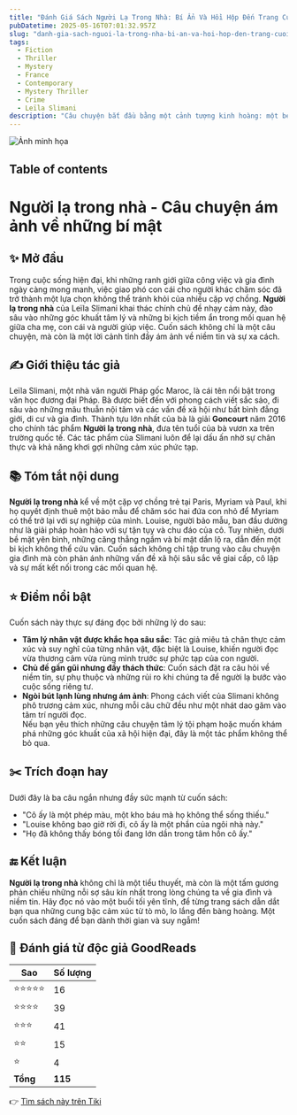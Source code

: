```yaml
---
title: "Đánh Giá Sách Người Lạ Trong Nhà: Bí Ẩn Và Hồi Hộp Đến Trang Cuối Cùng"
pubDatetime: 2025-05-16T07:01:32.957Z
slug: "danh-gia-sach-nguoi-la-trong-nha-bi-an-va-hoi-hop-den-trang-cuoi-cung"
tags:
  - Fiction
  - Thriller
  - Mystery
  - France
  - Contemporary
  - Mystery Thriller
  - Crime
  - Leïla Slimani
description: "Câu chuyện bắt đầu bằng một cảnh tượng kinh hoàng: một bé trai hai tuổi đã chết, một bé gái bốn..."
---
```


![Ảnh minh họa](https://images-na.ssl-images-amazon.com/images/S/compressed.photo.goodreads.com/books/1502506168i/36004828.jpg) 

 ## Table of contents 

 # Người lạ trong nhà - Câu chuyện ám ảnh về những bí mật

## ✨ Mở đầu  
Trong cuộc sống hiện đại, khi những ranh giới giữa công việc và gia đình ngày càng mong manh, việc giao phó con cái cho người khác chăm sóc đã trở thành một lựa chọn không thể tránh khỏi của nhiều cặp vợ chồng. **Người lạ trong nhà** của Leïla Slimani khai thác chính chủ đề nhạy cảm này, đào sâu vào những góc khuất tâm lý và những bi kịch tiềm ẩn trong mối quan hệ giữa cha mẹ, con cái và người giúp việc. Cuốn sách không chỉ là một câu chuyện, mà còn là một lời cảnh tỉnh đầy ám ảnh về niềm tin và sự xa cách.

## ✍️ Giới thiệu tác giả  
Leïla Slimani, một nhà văn người Pháp gốc Maroc, là cái tên nổi bật trong văn học đương đại Pháp. Bà được biết đến với phong cách viết sắc sảo, đi sâu vào những mâu thuẫn nội tâm và các vấn đề xã hội như bất bình đẳng giới, di cư và gia đình. Thành tựu lớn nhất của bà là giải **Goncourt** năm 2016 cho chính tác phẩm **Người lạ trong nhà**, đưa tên tuổi của bà vươn xa trên trường quốc tế. Các tác phẩm của Slimani luôn để lại dấu ấn nhờ sự chân thực và khả năng khơi gợi những cảm xúc phức tạp.

## 📚 Tóm tắt nội dung  
**Người lạ trong nhà** kể về một cặp vợ chồng trẻ tại Paris, Myriam và Paul, khi họ quyết định thuê một bảo mẫu để chăm sóc hai đứa con nhỏ để Myriam có thể trở lại với sự nghiệp của mình. Louise, người bảo mẫu, ban đầu dường như là giải pháp hoàn hảo với sự tận tụy và chu đáo của cô. Tuy nhiên, dưới bề mặt yên bình, những căng thẳng ngầm và bí mật dần lộ ra, dẫn đến một bi kịch không thể cứu vãn. Cuốn sách không chỉ tập trung vào câu chuyện gia đình mà còn phản ánh những vấn đề xã hội sâu sắc về giai cấp, cô lập và sự mất kết nối trong các mối quan hệ.

## ⭐ Điểm nổi bật  
Cuốn sách này thực sự đáng đọc bởi những lý do sau:  
- **Tâm lý nhân vật được khắc họa sâu sắc**: Tác giả miêu tả chân thực cảm xúc và suy nghĩ của từng nhân vật, đặc biệt là Louise, khiến người đọc vừa thương cảm vừa rùng mình trước sự phức tạp của con người.  
- **Chủ đề gần gũi nhưng đầy thách thức**: Cuốn sách đặt ra câu hỏi về niềm tin, sự phụ thuộc và những rủi ro khi chúng ta để người lạ bước vào cuộc sống riêng tư.  
- **Ngòi bút lạnh lùng nhưng ám ảnh**: Phong cách viết của Slimani không phô trương cảm xúc, nhưng mỗi câu chữ đều như một nhát dao găm vào tâm trí người đọc.  
Nếu bạn yêu thích những câu chuyện tâm lý tội phạm hoặc muốn khám phá những góc khuất của xã hội hiện đại, đây là một tác phẩm không thể bỏ qua.

## ✂️ Trích đoạn hay  
Dưới đây là ba câu ngắn nhưng đầy sức mạnh từ cuốn sách:  
- "Cô ấy là một phép màu, một kho báu mà họ không thể sống thiếu."  
- "Louise không bao giờ rời đi, cô ấy là một phần của ngôi nhà này."  
- "Họ đã không thấy bóng tối đang lớn dần trong tâm hồn cô ấy."  

## 🔚 Kết luận  
**Người lạ trong nhà** không chỉ là một tiểu thuyết, mà còn là một tấm gương phản chiếu những nỗi sợ sâu kín nhất trong lòng chúng ta về gia đình và niềm tin. Hãy đọc nó vào một buổi tối yên tĩnh, để từng trang sách dẫn dắt bạn qua những cung bậc cảm xúc từ tò mò, lo lắng đến bàng hoàng. Một cuốn sách đáng để bạn dành thời gian và suy ngẫm!


## 💖 Đánh giá từ độc giả GoodReads

| Sao    | Số lượng |
|--------|----------|
| ⭐⭐⭐⭐⭐ | 16 |
| ⭐⭐⭐⭐ | 39 |
| ⭐⭐⭐ | 41 |
| ⭐⭐ | 15 |
| ⭐ | 4 |
| **Tổng** | **115** |


👉 [Tìm sách này trên Tiki](https://tiki.vn/search?q=Ng%C6%B0%E1%BB%9Di%20L%E1%BA%A1%20Trong%20Nh%C3%A0)